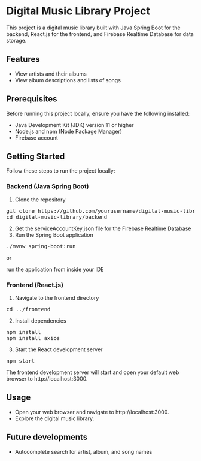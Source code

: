 # Digital Music Library Project
This project is a digital music library built with Java Spring Boot for the backend, React.js for the frontend, and Firebase Realtime Database for data storage.

## Features
- View artists and their albums
- View album descriptions and lists of songs

## Prerequisites
Before running this project locally, ensure you have the following installed:

- Java Development Kit (JDK) version 11 or higher
- Node.js and npm (Node Package Manager)
- Firebase account

## Getting Started
Follow these steps to run the project locally:

### Backend (Java Spring Boot)
1. Clone the repository
<pre>
git clone https://github.com/yourusername/digital-music-library.git
cd digital-music-library/backend
</pre>
2. Get the serviceAccountKey.json file for the Firebase Realtime Database
3. Run the Spring Boot application
<pre>
./mvnw spring-boot:run
</pre>

or

run the application from inside your IDE

### Frontend (React.js)
1. Navigate to the frontend directory
<pre>
cd ../frontend
</pre>

2. Install dependencies
<pre>
npm install
npm install axios
</pre>

3. Start the React development server
<pre>
npm start
</pre>
The frontend development server will start and open your default web browser to http://localhost:3000.

## Usage
- Open your web browser and navigate to http://localhost:3000.
- Explore the digital music library.

## Future developments
- Autocomplete search for artist, album, and song names